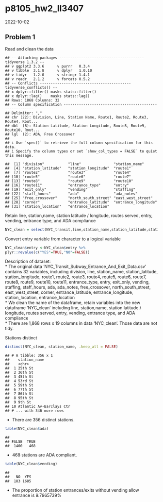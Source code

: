 p8105_hw2_ll3407
================
2022-10-02

## Problem 1

Read and clean the data

    ## -- Attaching packages --------------------------------------- tidyverse 1.3.2 --
    ## v ggplot2 3.3.6      v purrr   0.3.4 
    ## v tibble  3.1.8      v dplyr   1.0.10
    ## v tidyr   1.2.0      v stringr 1.4.1 
    ## v readr   2.1.2      v forcats 0.5.2 
    ## -- Conflicts ------------------------------------------ tidyverse_conflicts() --
    ## x dplyr::filter() masks stats::filter()
    ## x dplyr::lag()    masks stats::lag()
    ## Rows: 1868 Columns: 32
    ## -- Column specification --------------------------------------------------------
    ## Delimiter: ","
    ## chr (22): Division, Line, Station Name, Route1, Route2, Route3, Route4, Rout...
    ## dbl  (8): Station Latitude, Station Longitude, Route8, Route9, Route10, Rout...
    ## lgl  (2): ADA, Free Crossover
    ## 
    ## i Use `spec()` to retrieve the full column specification for this data.
    ## i Specify the column types or set `show_col_types = FALSE` to quiet this message.

    ##  [1] "division"           "line"               "station_name"      
    ##  [4] "station_latitude"   "station_longitude"  "route1"            
    ##  [7] "route2"             "route3"             "route4"            
    ## [10] "route5"             "route6"             "route7"            
    ## [13] "route8"             "route9"             "route10"           
    ## [16] "route11"            "entrance_type"      "entry"             
    ## [19] "exit_only"          "vending"            "staffing"          
    ## [22] "staff_hours"        "ada"                "ada_notes"         
    ## [25] "free_crossover"     "north_south_street" "east_west_street"  
    ## [28] "corner"             "entrance_latitude"  "entrance_longitude"
    ## [31] "station_location"   "entrance_location"

Retain line, station,name, station latitude / longitude, routes served,
entry, vending, entrance type, and ADA compliance

``` r
NYC_clean = select(NYC_transit,line,station_name,station_latitude,station_longitude,route1:route11, entrance_type, entry, vending, ada)
```

Convert entry variable from character to a logical variable

``` r
NYC_clean$entry <-NYC_clean$entry %>% 
plyr::revalue(c("YES"=TRUE,"NO"=FALSE))
```

Description of dataset:  
\* The original data ‘NYC_Transit_Subway_Entrance_And_Exit_Data.csv’
contains 32 variables, including division, line, station_name,
station_latitude, station_longitude, route1, route2, route3, route4,
route5, route6, route7, route8, route9, route10, route11, entrance_type,
entry, exit_only, vending, staffing, staff_hours, ada, ada_notes,
free_crossover, north_south_street, east_west_street, corner,
entrance_latitude, entrance_longitude, station_location,
entrance_location  
\* We clean the name of the dataframe, retain variables into the new
dataframe ‘NYC_clean’ including line, station,name, station latitude /
longitude, routes served, entry, vending, entrance type, and ADA
compliance  
\* There are 1,868 rows x 19 columns in data ‘NYC_clean’. Those data are
not tidy.

Stations distinct

``` r
distinct(NYC_clean, station_name, .keep_all = FALSE)
```

    ## # A tibble: 356 x 1
    ##    station_name            
    ##    <chr>                   
    ##  1 25th St                 
    ##  2 36th St                 
    ##  3 45th St                 
    ##  4 53rd St                 
    ##  5 59th St                 
    ##  6 77th St                 
    ##  7 86th St                 
    ##  8 95th St                 
    ##  9 9th St                  
    ## 10 Atlantic Av-Barclays Ctr
    ## # ... with 346 more rows

-   There are 356 distinct stations.

``` r
table(NYC_clean$ada)
```

    ## 
    ## FALSE  TRUE 
    ##  1400   468

-   468 stations are ADA compliant.

``` r
table(NYC_clean$vending)
```

    ## 
    ##   NO  YES 
    ##  183 1685

-   The proportion of station entrances/exits without vending allow
    entrance is 9.7965739%
